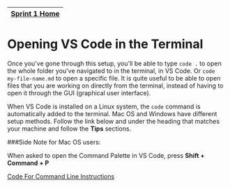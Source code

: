 [Sprint 1 Home](README.md)|
---|

# Opening VS Code in the Terminal

Once you've gone through this setup, you'll be able to type `code .` to open the whole folder you've navigated to in the terminal, in VS Code. Or `code my-file-name.md` to open a specific file. It is quite useful to be able to open files that you are working on directly from the terminal, instead of having to open it through the GUI (graphical user interface).

When VS Code is installed on a Linux system, the `code` command is automatically added to the terminal. Mac OS and Windows have different setup methods. Follow the link below and under the heading that matches your machine and follow the __Tips__ sections. 

###Side Note for Mac OS users:

When asked to open the Command Palette in VS Code, press __Shift + Command + P__


[Code For Command Line Instructions](https://vscode-docs.readthedocs.io/en/latest/editor/setup/)

